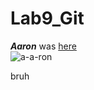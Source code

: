 # Lab9_Git

**_Aaron_** was [here][h]  
![a-a-ron][pic]

[h]: https://www.google.com/search?q=key+an+peele+aarpon&tbm=isch&ved=2ahUKEwjslfj5svz6AhXTIzQIHWuWBw8Q2-cCegQIABAA&oq=key+an+peele+aarpon&gs_lcp=CgNpbWcQAzoECCMQJzoICAAQgAQQsQM6BQgAEIAEOggIABCxAxCDAToHCCMQ6gIQJzoECAAQQzoLCAAQgAQQsQMQgwE6BwgAELEDEEM6BggAEAgQHjoJCAAQgAQQChAYOgcIABCABBAYUJMLWIYvYLgwaARwAHgAgAFuiAG7DpIBBDIzLjGYAQCgAQGqAQtnd3Mtd2l6LWltZ7ABCsABAQ&sclient=img&ei=-l5YY-ywD9PH0PEP66yeeA&bih=601&biw=1280&rlz=1C1JZAP_enUS1000US1000#imgrc=HEZhK67mjjRcvM
[pic]: https://pyxis.nymag.com/v1/imgs/4c8/d81/6ea6d63f4761db68ec971214c97be929de-25-key-peele-substitute.rsquare.w330.jpg

bruh
